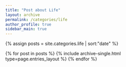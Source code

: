 ```yaml
---
title: "Post about Life"
layout: archive
permalink: /categories/life
author_profile: true
sidebar_main: true
---
```


{% assign posts = site.categories.life | sort:"date" %}

{% for post in posts %}
  {% include archive-single.html type=page.entries_layout %}
{% endfor %}

